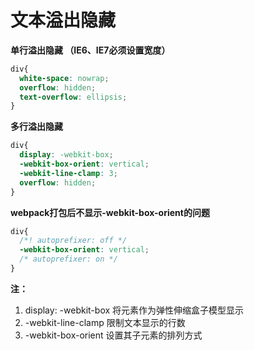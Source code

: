 # 文本溢出隐藏

**单行溢出隐藏 （IE6、IE7必须设置宽度）**
```css
div{
  white-space: nowrap;
  overflow: hidden;
  text-overflow: ellipsis;
}
```

**多行溢出隐藏**
```css
div{
  display: -webkit-box;
  -webkit-box-orient: vertical;
  -webkit-line-clamp: 3;
  overflow: hidden;
}
```

**webpack打包后不显示-webkit-box-orient的问题**
```css
div{
  /*! autoprefixer: off */
  -webkit-box-orient: vertical;
  /* autoprefixer: on */
}
```

**注：**
1. display: -webkit-box 将元素作为弹性伸缩盒子模型显示
2. -webkit-line-clamp 限制文本显示的行数
3. -webkit-box-orient 设置其子元素的排列方式